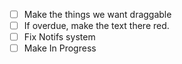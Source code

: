 - [ ] Make the things we want draggable
- [ ] If overdue, make the text there red.
- [ ] Fix Notifs system
- [ ] Make In Progress